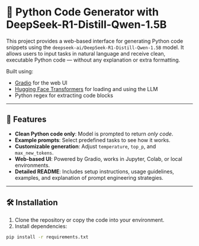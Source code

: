 # 🧠 Python Code Generator with DeepSeek-R1-Distill-Qwen-1.5B

This project provides a web-based interface for generating Python code snippets using the `deepseek-ai/DeepSeek-R1-Distill-Qwen-1.5B` model. It allows users to input tasks in natural language and receive clean, executable Python code — without any explanation or extra formatting.

Built using:
- [Gradio](https://gradio.app) for the web UI
- [Hugging Face Transformers](https://huggingface.co/docs/transformers) for loading and using the LLM
- Python regex for extracting code blocks

---

## 🚀 Features

- **Clean Python code only**: Model is prompted to return *only code*.
- **Example prompts**: Select predefined tasks to see how it works.
- **Customizable generation**: Adjust `temperature`, `top_p`, and `max_new_tokens`.
- **Web-based UI**: Powered by Gradio, works in Jupyter, Colab, or local environments.
- **Detailed README**: Includes setup instructions, usage guidelines, examples, and explanation of prompt engineering strategies.

---

## 🛠️ Installation

1. Clone the repository or copy the code into your environment.
2. Install dependencies:

```bash
pip install -r requirements.txt
